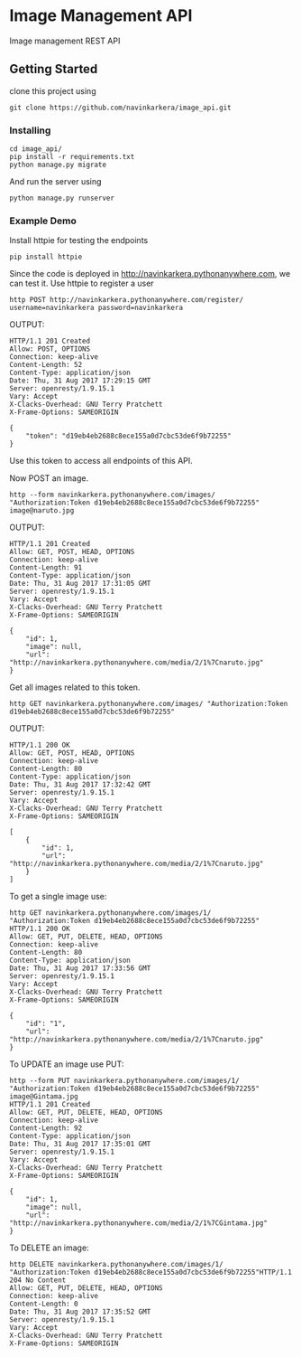 # Image Management API

Image management REST API

## Getting Started

clone this project using
```
git clone https://github.com/navinkarkera/image_api.git
```

### Installing

```
cd image_api/
pip install -r requirements.txt
python manage.py migrate
```

And run the server using

```
python manage.py runserver
```

### Example Demo

Install httpie for testing the endpoints

```
pip install httpie
```

Since the code is deployed in http://navinkarkera.pythonanywhere.com, we can test it.
Use httpie to register a user
```
http POST http://navinkarkera.pythonanywhere.com/register/ username=navinkarkera password=navinkarkera
```
OUTPUT:
```
HTTP/1.1 201 Created
Allow: POST, OPTIONS
Connection: keep-alive
Content-Length: 52
Content-Type: application/json
Date: Thu, 31 Aug 2017 17:29:15 GMT
Server: openresty/1.9.15.1
Vary: Accept
X-Clacks-Overhead: GNU Terry Pratchett
X-Frame-Options: SAMEORIGIN

{
    "token": "d19eb4eb2688c8ece155a0d7cbc53de6f9b72255"
}
```

Use this token to access all endpoints of this API.

Now POST an image.
```
http --form navinkarkera.pythonanywhere.com/images/ "Authorization:Token d19eb4eb2688c8ece155a0d7cbc53de6f9b72255" image@naruto.jpg
```
OUTPUT:
```
HTTP/1.1 201 Created
Allow: GET, POST, HEAD, OPTIONS
Connection: keep-alive
Content-Length: 91
Content-Type: application/json
Date: Thu, 31 Aug 2017 17:31:05 GMT
Server: openresty/1.9.15.1
Vary: Accept
X-Clacks-Overhead: GNU Terry Pratchett
X-Frame-Options: SAMEORIGIN

{
    "id": 1, 
    "image": null, 
    "url": "http://navinkarkera.pythonanywhere.com/media/2/1%7Cnaruto.jpg"
}
```

Get all images related to this token.
```
http GET navinkarkera.pythonanywhere.com/images/ "Authorization:Token d19eb4eb2688c8ece155a0d7cbc53de6f9b72255"
```
OUTPUT:
```
HTTP/1.1 200 OK
Allow: GET, POST, HEAD, OPTIONS
Connection: keep-alive
Content-Length: 80
Content-Type: application/json
Date: Thu, 31 Aug 2017 17:32:42 GMT
Server: openresty/1.9.15.1
Vary: Accept
X-Clacks-Overhead: GNU Terry Pratchett
X-Frame-Options: SAMEORIGIN

[
    {
        "id": 1, 
        "url": "http://navinkarkera.pythonanywhere.com/media/2/1%7Cnaruto.jpg"
    }
]
```

To get a single image use:
```
http GET navinkarkera.pythonanywhere.com/images/1/ "Authorization:Token d19eb4eb2688c8ece155a0d7cbc53de6f9b72255"
HTTP/1.1 200 OK
Allow: GET, PUT, DELETE, HEAD, OPTIONS
Connection: keep-alive
Content-Length: 80
Content-Type: application/json
Date: Thu, 31 Aug 2017 17:33:56 GMT
Server: openresty/1.9.15.1
Vary: Accept
X-Clacks-Overhead: GNU Terry Pratchett
X-Frame-Options: SAMEORIGIN

{
    "id": "1", 
    "url": "http://navinkarkera.pythonanywhere.com/media/2/1%7Cnaruto.jpg"
}
```

To UPDATE an image use PUT:
```
http --form PUT navinkarkera.pythonanywhere.com/images/1/ "Authorization:Token d19eb4eb2688c8ece155a0d7cbc53de6f9b72255" image@Gintama.jpg
HTTP/1.1 201 Created
Allow: GET, PUT, DELETE, HEAD, OPTIONS
Connection: keep-alive
Content-Length: 92
Content-Type: application/json
Date: Thu, 31 Aug 2017 17:35:01 GMT
Server: openresty/1.9.15.1
Vary: Accept
X-Clacks-Overhead: GNU Terry Pratchett
X-Frame-Options: SAMEORIGIN

{
    "id": 1, 
    "image": null, 
    "url": "http://navinkarkera.pythonanywhere.com/media/2/1%7CGintama.jpg"
}
```

To DELETE an image:
```
http DELETE navinkarkera.pythonanywhere.com/images/1/ "Authorization:Token d19eb4eb2688c8ece155a0d7cbc53de6f9b72255"HTTP/1.1 204 No Content
Allow: GET, PUT, DELETE, HEAD, OPTIONS
Connection: keep-alive
Content-Length: 0
Date: Thu, 31 Aug 2017 17:35:52 GMT
Server: openresty/1.9.15.1
Vary: Accept
X-Clacks-Overhead: GNU Terry Pratchett
X-Frame-Options: SAMEORIGIN
```
